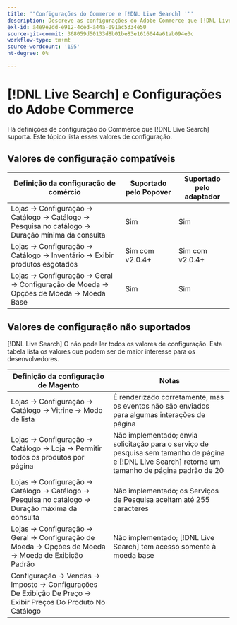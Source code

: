 ```yaml
---
title: '"Configurações do Commerce e [!DNL Live Search] '''
description: Descreve as configurações do Adobe Commerce que [!DNL Live Search] pode ler.
exl-id: a4e9e2dd-e912-4ced-a44a-091ac5334e50
source-git-commit: 368059d50133d8b01be83e1616044a61ab094e3c
workflow-type: tm+mt
source-wordcount: '195'
ht-degree: 0%

---
```


# [!DNL Live Search] e Configurações do Adobe Commerce

Há definições de configuração do Commerce que [!DNL Live Search] suporta. Este tópico lista esses valores de configuração.

## Valores de configuração compatíveis

| Definição da configuração de comércio | Suportado pelo Popover | Suportado pelo adaptador |
|---|---|---|
| Lojas -> Configuração -> Catálogo -> Catálogo -> Pesquisa no catálogo -> Duração mínima da consulta | Sim | Sim |
| Lojas -> Configuração -> Catálogo -> Inventário -> Exibir produtos esgotados | Sim com v2.0.4+ | Sim com v2.0.4+ |
| Lojas -> Configuração -> Geral -> Configuração de Moeda -> Opções de Moeda -> Moeda Base | Sim | Sim |

## Valores de configuração não suportados

[!DNL Live Search] O não pode ler todos os valores de configuração. Esta tabela lista os valores que podem ser de maior interesse para os desenvolvedores.

| Definição da configuração de Magento | Notas |
|---|---|
| Lojas -> Configuração -> Catálogo -> Vitrine -> Modo de lista | É renderizado corretamente, mas os eventos não são enviados para algumas interações de página |
| Lojas -> Configuração -> Catálogo -> Loja -> Permitir todos os produtos por página | Não implementado; envia solicitação para o serviço de pesquisa sem tamanho de página e [!DNL Live Search] retorna um tamanho de página padrão de 20 |
| Lojas -> Configuração -> Catálogo -> Catálogo -> Pesquisa no catálogo -> Duração máxima da consulta | Não implementado; os Serviços de Pesquisa aceitam até 255 caracteres |
| Lojas -> Configuração -> Geral -> Configuração de Moeda -> Opções de Moeda -> Moeda de Exibição Padrão | Não implementado; [!DNL Live Search] tem acesso somente à moeda base |
| Configuração -> Vendas -> Imposto -> Configurações De Exibição De Preço -> Exibir Preços Do Produto No Catálogo |  |
